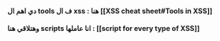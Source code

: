 #### دي اهم ال tools ف ال xss : هنا [[XSS cheat sheet#Tools in XSS]]

#### وهتلاقي هنا scripts انا عاملها  : [[script for every type of XSS]]
